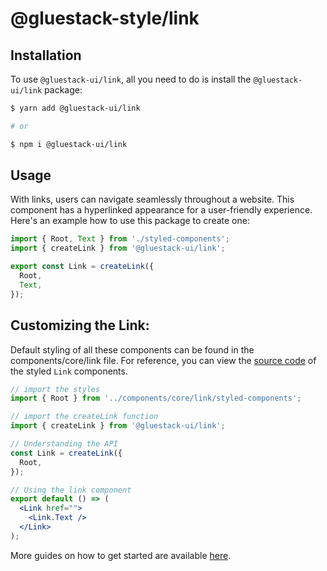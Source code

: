 # @gluestack-style/link

## Installation

To use `@gluestack-ui/link`, all you need to do is install the
`@gluestack-ui/link` package:

```sh
$ yarn add @gluestack-ui/link

# or

$ npm i @gluestack-ui/link
```

## Usage

With links, users can navigate seamlessly throughout a website. This component has a hyperlinked appearance for a user-friendly experience. Here's an example how to use this package to create one:

```jsx
import { Root, Text } from './styled-components';
import { createLink } from '@gluestack-ui/link';

export const Link = createLink({
  Root,
  Text,
});
```

## Customizing the Link:

Default styling of all these components can be found in the components/core/link file. For reference, you can view the [source code](https://github.com/gluestack/gluestack-ui/blob/development/example/storybook/src/ui-components/Link/index.tsx) of the styled `Link` components.

```jsx
// import the styles
import { Root } from '../components/core/link/styled-components';

// import the createLink function
import { createLink } from '@gluestack-ui/link';

// Understanding the API
const Link = createLink({
  Root,
});

// Using the link component
export default () => (
  <Link href="">
    <Link.Text />
  </Link>
);
```

More guides on how to get started are available
[here](https://ui.gluestack.io/docs/components/forms/link).
